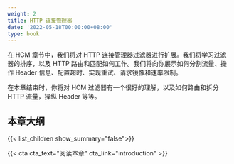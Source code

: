 ```yaml
---
weight: 2
title: HTTP 连接管理器
date: '2022-05-18T00:00:00+08:00'
type: book
---
```


在 HCM 章节中，我们将对 HTTP 连接管理器过滤器进行扩展。我们将学习过滤器的排序，以及 HTTP 路由和匹配如何工作。我们将向你展示如何分割流量、操作 Header 信息、配置超时、实现重试、请求镜像和速率限制。

在本章结束时，你将对 HCM 过滤器有一个很好的理解，以及如何路由和拆分 HTTP 流量，操纵 Header 等等。

## 本章大纲

{{< list_children show_summary="false">}}

{{< cta cta_text="阅读本章" cta_link="introduction" >}}
